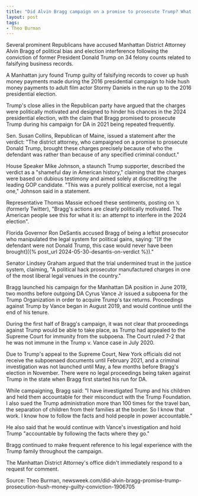 ```yaml
---
title: "Did Alvin Bragg campaign on a promise to prosecute Trump? What we know"
layout: post
tags:
- Theo Burman
---
```


Several prominent Republicans have accused Manhattan District Attorney Alvin Bragg of political bias and election interference following the conviction of former President Donald Trump on 34 felony counts related to falsifying business records.

A Manhattan jury found Trump guilty of falsifying records to cover up hush money payments made during the 2016 presidential campaign to hide hush money payments to adult film actor Stormy Daniels in the run up to the 2016 presidential election.

Trump's close allies in the Republican party have argued that the charges were politically motivated and designed to hinder his chances in the 2024 presidential election, with the claim that Bragg promised to prosecute Trump during his campaign for DA in 2021 being repeated frequently.

Sen. Susan Collins, Republican of Maine, issued a statement after the verdict: "The district attorney, who campaigned on a promise to prosecute Donald Trump, brought these charges precisely because of who the defendant was rather than because of any specified criminal conduct."

House Speaker Mike Johnson, a staunch Trump supporter, described the verdict as a "shameful day in American history," claiming that the charges were based on dubious testimony and aimed solely at discrediting the leading GOP candidate. "This was a purely political exercise, not a legal one," Johnson said in a statement.

Representative Thomas Massie echoed these sentiments, posting on 𝕏 (formerly Twitter), "Bragg's actions are clearly politically motivated. The American people see this for what it is: an attempt to interfere in the 2024 election".

Florida Governor Ron DeSantis accused Bragg of being a leftist prosecutor who manipulated the legal system for political gains, saying: "[If the defendant were not Donald Trump, this case would never have been brought]({% post_url 2024-05-30-desantis-on-verdict %})."

Senator Lindsey Graham argued that the trial undermined trust in the justice system, claiming, "A political hack prosecutor manufactured charges in one of the most liberal legal venues in the country."

Bragg launched his campaign for the Manhattan DA position in June 2019, two months before outgoing DA Cyrus Vance Jr issued a subpoena for the Trump Organization in order to acquire Trump's tax returns. Proceedings against Trump by Vance began in August 2019, and would continue until the end of his tenure.

During the first half of Bragg's campaign, it was not clear that proceedings against Trump would be able to take place, as Trump had appealed to the Supreme Court for immunity from the subpoena. The Court ruled 7-2 that he was not immune in the Trump v. Vance case in July 2020.

Due to Trump's appeal to the Supreme Court, New York officials did not receive the subpoenaed documents until February 2021, and a criminal investigation was not launched until May, a few months before Bragg's election in November. There were no legal proceedings being taken against Trump in the state when Bragg first started his run for DA.

While campaigning, Bragg said: "I have investigated Trump and his children and held them accountable for their misconduct with the Trump Foundation. I also sued the Trump administration more than 100 times for the travel ban, the separation of children from their families at the border. So I know that work. I know how to follow the facts and hold people in power accountable."

He also said that he would continue with Vance's investigation and hold Trump "accountable by following the facts where they go."

Bragg continued to make frequent reference to his legal experience with the Trump family throughout the campaign.

The Manhattan District Attorney's office didn't immediately respond to a request for comment.

Source: Theo Burman, newsweek.com/did-alvin-bragg-promise-trump-prosecution-hush-money-guilty-conviction-1906705
